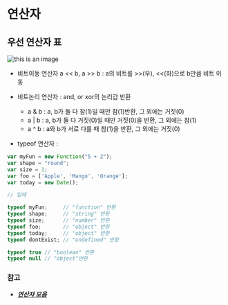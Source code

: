 # <b>연산자</b>

## <b>우선 연산자 표</b>
![this is an image](https://img1.daumcdn.net/thumb/R1280x0/?scode=mtistory2&fname=http%3A%2F%2Fcfile10.uf.tistory.com%2Fimage%2F264ACE4658DE886F333F27)

- 비트이동 연산자 a << b, a >> b : a의 비트를 >>(우), <<(좌)으로 b만큼 비트 이동

- 비트논리 연산자 : and, or xor의 논리갑 반환
   - a & b : a, b가 둘 다 참(1)일 때만 참(1)반환, 그 외에는 거짓(0)
   - a | b : a, b가 둘 다 거짓(0)일 때만 거짓(0)을 반환, 그 외에는 참(1)
   - a ^ b : a와 b가 서로 다를 때 참(1)을 반환, 그 외에는 거짓(0)

- typeof 연산자 : <br>
```js
var myFun = new Function("5 + 2");
var shape = "round";
var size = 1;
var foo = ['Apple', 'Mango', 'Orange'];
var today = new Date();

// 일때

typeof myFun;     // "function" 반환
typeof shape;     // "string" 반환
typeof size;      // "number" 반환
typeof foo;       // "object" 반환
typeof today;     // "object" 반환
typeof dontExist; // "undefined" 반환

typeof true // "boolean" 반환
typeof null // "object"반환
```

### <b>참고</b>
- <a href="https://developer.mozilla.org/ko/docs/Web/JavaScript/Guide/Expressions_and_Operators">***연산자 모음***</a>

